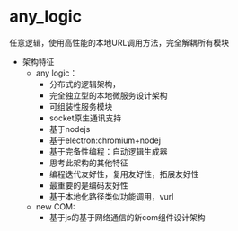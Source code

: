 # any_logic
任意逻辑，使用高性能的本地URL调用方法，完全解耦所有模块
* 架构特征
    * any logic：
        * 分布式的逻辑架构，
        * 完全独立型的本地微服务设计架构
        * 可组装性服务模块
        * socket原生通讯支持
        * 基于nodejs
        * 基于electron:chromium+nodej
        * 基于完备性编程：自动逻辑生成器
        * 思考此架构的其他特征
        * 编程迭代友好性，复用友好性，拓展友好性
        * 最重要的是编码友好性
        * 基于本地化路径类似功能调用，vurl
    * new COM:
        * 基于js的基于网络通信的新com组件设计架构